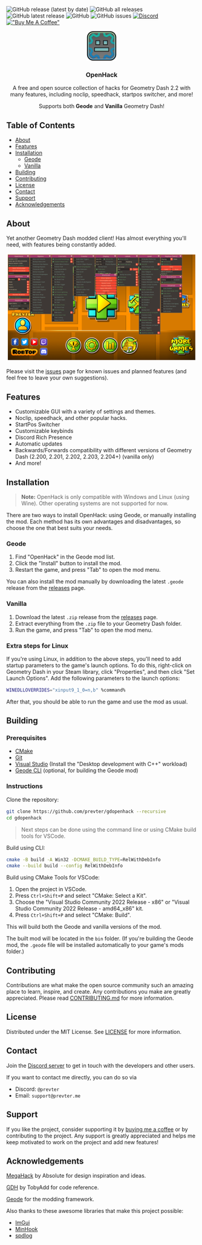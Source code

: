 ![GitHub release (latest by date)](https://img.shields.io/github/v/release/prevter/gdopenhack)
![GitHub all releases](https://img.shields.io/github/downloads/prevter/gdopenhack/total)
![GitHub latest release](https://img.shields.io/github/downloads/prevter/gdopenhack/latest/total)
![GitHub](https://img.shields.io/github/license/prevter/gdopenhack)
![GitHub issues](https://img.shields.io/github/issues/prevter/gdopenhack)
[![Discord](https://img.shields.io/discord/1195179573122445312?label=discord&logo=discord)](https://discord.gg/HaHn7RSJ4Q)
[!["Buy Me A Coffee"](https://img.shields.io/badge/-buy_me_a%C2%A0coffee-gray?logo=buy-me-a-coffee)](https://www.buymeacoffee.com/prevter)

<div align="center">
   <a href="https://github.com/prevter/gdopenhack">
      <img src="logo.png" alt="Logo" width="80" height="80">
   </a>
   <h3 align="center">OpenHack</h3>
   <p align="center">
      A free and open source collection of hacks for Geometry Dash 2.2 with many features, including noclip, speedhack, startpos switcher, and more!
   </p>
</div>

<div align="center">
    Supports both <b>Geode</b> and <b>Vanilla</b> Geometry Dash!
</div>

## Table of Contents
- [About](#about)
- [Features](#features)
- [Installation](#installation)
    - [Geode](#geode)
    - [Vanilla](#vanilla)
- [Building](#building)
- [Contributing](#contributing)
- [License](#license)
- [Contact](#contact)
- [Support](#support)
- [Acknowledgements](#acknowledgements)

## About
Yet another Geometry Dash modded client! Has almost everything you'll need, with features being constantly added.

![Screenshot](screenshot.png)

Please visit the [issues](https://github.com/prevter/gdopenhack/issues) page for known issues and planned features (and feel free to leave your own suggestions).

## Features
- Customizable GUI with a variety of settings and themes.
- Noclip, speedhack, and other popular hacks.
- StartPos Switcher
- Customizable keybinds
- Discord Rich Presence
- Automatic updates
- Backwards/Forwards compatibility with different versions of Geometry Dash (2.200, 2.201, 2.202, 2.203, 2.204+) (vanilla only)
- And more!

## Installation
> **Note:** OpenHack is only compatible with Windows and Linux (using Wine). Other operating systems are not supported for now.

There are two ways to install OpenHack: using Geode, or manually installing the mod. Each method has its own advantages and disadvantages, so choose the one that best suits your needs.

### Geode
1. Find "OpenHack" in the Geode mod list.
2. Click the "Install" button to install the mod.
3. Restart the game, and press "Tab" to open the mod menu.

You can also install the mod manually by downloading the latest `.geode` release from the [releases](https://github.com/prevter/gdopenhack/releases) page.

### Vanilla
1. Download the latest `.zip` release from the [releases](https://github.com/prevter/gdopenhack/releases) page.
2. Extract everything from the `.zip` file to your Geometry Dash folder.
3. Run the game, and press "Tab" to open the mod menu.

### Extra steps for Linux
If you're using Linux, in addition to the above steps, you'll need to add startup parameters to the game's launch options. To do this, right-click on Geometry Dash in your Steam library, click "Properties", and then click "Set Launch Options". Add the following parameters to the launch options:
```sh
WINEDLLOVERRIDES="xinput9_1_0=n,b" %command%
```
After that, you should be able to run the game and use the mod as usual.

## Building
### Prerequisites
- [CMake](https://cmake.org/download/)
- [Git](https://git-scm.com/downloads)
- [Visual Studio](https://visualstudio.microsoft.com/downloads/) (Install the "Desktop development with C++" workload)
- [Geode CLI](https://docs.geode-sdk.org/getting-started/geode-cli) (optional, for building the Geode mod)

### Instructions
Clone the repository:
```sh
git clone https://github.com/prevter/gdopenhack --recursive
cd gdopenhack
```

> Next steps can be done using the command line or using CMake build tools for VSCode.

Build using CLI:
```sh
cmake -B build -A Win32 -DCMAKE_BUILD_TYPE=RelWithDebInfo
cmake --build build --config RelWithDebInfo
```

Build using CMake Tools for VSCode:
1. Open the project in VSCode.
2. Press `Ctrl+Shift+P` and select "CMake: Select a Kit".
3. Choose the "Visual Studio Community 2022 Release - x86" or "Visual Studio Community 2022 Release - amd64_x86" kit.
4. Press `Ctrl+Shift+P` and select "CMake: Build".

This will build both the Geode and vanilla versions of the mod.

The built mod will be located in the `bin` folder.
(If you're building the Geode mod, the `.geode` file will be installed automatically to your game's mods folder.)

## Contributing
Contributions are what make the open source community such an amazing place to learn, inspire, and create. Any contributions you make are greatly appreciated.
Please read [CONTRIBUTING.md](CONTRIBUTING.md) for more information.

## License
Distributed under the MIT License. See [LICENSE](LICENSE) for more information.

## Contact
Join the [Discord server](https://discord.gg/HaHn7RSJ4Q) to get in touch with the developers and other users.

If you want to contact me directly, you can do so via
- Discord: `@prevter`
- Email: `support@prevter.me`

## Support
If you like the project, consider supporting it by [buying me a coffee](https://www.buymeacoffee.com/prevter) or by contributing to the project. Any support is greatly appreciated and helps me keep motivated to work on the project and add new features!

## Acknowledgements
[MegaHack](https://absolllute.com/store/view_mega_hack_pro) by Absolute for design inspiration and ideas.

[GDH](https://github.com/TobyAdd/GDH) by TobyAdd for code reference.

[Geode](https://geode-sdk.org/) for the modding framework.

Also thanks to these awesome libraries that make this project possible:
- [ImGui](https://github.com/ocornut/imgui)
- [MinHook](https://github.com/TsudaKageyu/minhook)
- [spdlog](https://github.com/gabime/spdlog)